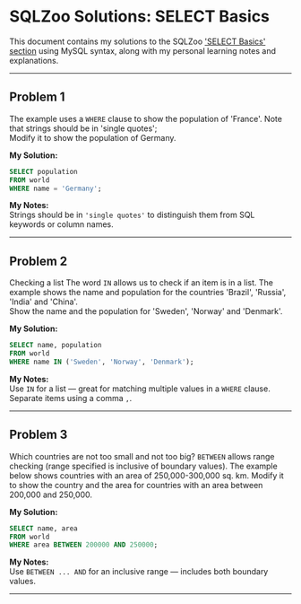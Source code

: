 # SQLZoo Solutions: SELECT Basics

This document contains my solutions to the SQLZoo ['SELECT Basics' section](https://sqlzoo.net/wiki/SELECT_basics) using MySQL syntax, along with my personal learning notes and explanations.


---

## Problem 1
The example uses a `WHERE` clause to show the population of 'France'. Note that strings should be in 'single quotes';  
Modify it to show the population of Germany.  

**My Solution:**

```sql
SELECT population 
FROM world
WHERE name = 'Germany';
```

**My Notes:**  
Strings should be in `'single quotes'` to distinguish them from SQL keywords or column names.

---

## Problem 2
Checking a list The word `IN` allows us to check if an item is in a list. The example shows the name and population for the countries 'Brazil', 'Russia', 'India' and 'China'.  
Show the name and the population for 'Sweden', 'Norway' and 'Denmark'.  

**My Solution:**

```sql
SELECT name, population 
FROM world
WHERE name IN ('Sweden', 'Norway', 'Denmark');
```

**My Notes:**  
Use `IN` for a list — great for matching multiple values in a `WHERE` clause.  
Separate items using a comma `,`.

---

## Problem 3
Which countries are not too small and not too big? `BETWEEN` allows range checking (range specified is inclusive of boundary values). The example below shows countries with an area of 250,000-300,000 sq. km. Modify it to show the country and the area for countries with an area between 200,000 and 250,000.  

**My Solution:**

```sql
SELECT name, area 
FROM world
WHERE area BETWEEN 200000 AND 250000;
```

**My Notes:**  
Use `BETWEEN ... AND` for an inclusive range — includes both boundary values.

---

